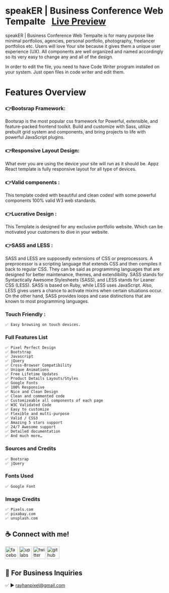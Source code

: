 # speakER | Business Conference Web Tempalte &nbsp; <a href="https://amirayhan.github.io/speaker/" target="_blank"> Live Preview</a>

<p>speakER | Business Conference Web Tempalte is for many purpose like minimal portfolios, agencies, personal portfolio, photography, freelancer portfolios etc. Users will love Your site because it gives them a unique user experience (UX). All components are well organized and named accordingly so its very easy to change any and all of the design.</p>

<!--<p>proBurg | Restaurant Web Tempalte for Cafe & Restaurant, Bars, Bistros, Pizza Shop, Seafood and any food related business websites This template comes with necessary features for your online presence. Earls can be a great choice for your online presence. Looking to release your company website Earls is the best choice.</p>-->

<!--<p>Wasabi | Restaurant online ordering HTML template. You can use this template for any kind of online Food website. It’s fully responsive on all media devices and based on the Bootstrap 5 grid system. If you want a modern and clean website for your online restaurant, Fast Food, Bakery, Cafe, Tea/Coffee Shop, Seafood Restaurant, or Food Shop this template will be best for you.</p>-->

<p>In order to edit the file, you need to have Code Writer program installed on your system. Just open files in code writer and edit them.</p>

# Features Overview

### 👉Bootsrap Framework:
<p>Bootsrap is the most popular css framework for Powerful, extensible, and feature-packed frontend toolkit. Build and customize with Sass, utilize prebuilt grid system and components, and bring projects to life with powerful JavaScript plugins. </p>
    
### 👉Responsive Layout Design:
<p>What ever you are using the device your site will run as it should be. Appz React template is fully responsive layout for all type of devices.</p>
    
### 👉Valid components :
<p>This template coded with beautiful and clean codes! with some powerful components 100% valid W3 web standards.</p>
    
### 👉Lucrative Design :
<p>This Template is designed for any exclusive portfolio website. Which can be motivated your customers to dive in your website.</p>

### 👉SASS and LESS :
<p>SASS and LESS are supposedly extensions of CSS or preprocessors. A preprocessor is a scripting language that extends CSS and then compiles it back to regular CSS. They can be said as programming languages that are designed for better maintenance, themes, and extendibility. SASS stands for Syntactically Awesome Stylesheets (SASS), and LESS stands for Leaner CSS (LESS). SASS is based on Ruby, while LESS uses JavaScript. Also, LESS gives users a chance to activate mixins when certain situations occur. On the other hand, SASS provides loops and case distinctions that are known to most programming languages.</p>
    
    
### Touch Friendly :
    ✅ Easy browsing on touch devices.

### Full Features List

    ✅ Pixel Perfect Design
    ✅ Bootstrap
    ✅ Javascript
    ✅ jQuery
    ✅ Cross-Browser Compatibility
    ✅ Unique Animations
    ✅ Free Lifetime Updates
    ✅ Product Details Layouts/Styles
    ✅ Google Fonts
    ✅ 100% Responsive
    ✅ Nice and Clean Design
    ✅ Clean and commented code
    ✅ Customizeable all components of each page
    ✅ W3C Validated Code
    ✅ Easy to customize
    ✅ Flexible and multi-purpose
    ✅ Valid / CSS3
    ✅ Amazing 5 stars support
    ✅ 24/7 Awesome support
    ✅ Detailed documentation
    ✅ And much more…

### Sources and Credits
    ✅ Bootsrap
    ✅ jQuery

### Fonts Used
    ✅ Google Font

### Image Credits
    ✅ Pixels.com
    ✅ pixabay.com
    ✅ unsplash.com


## ☕ Connect with me!
[<img src='https://camo.githubusercontent.com/2d1ffa69dd491ebeca01b2098cf8233dd09950ff5895abccd5b455ca442abc59/68747470733a2f2f696d672e736869656c64732e696f2f62616467652f46616365626f6f6b2d3138373746323f7374796c653d666f722d7468652d6261646765266c6f676f3d66616365626f6f6b266c6f676f436f6c6f723d7768697465' alt='facebook' height='40'>](https://www.facebook.com/rayhanpixel/)  [<img src='https://i.ibb.co/yFxY48P/Untitled-1.jpg' alt='uplabs' height='40'>](https://www.uplabs.com/cyber_art)  [<img src='https://camo.githubusercontent.com/5d03c86f6a75f7cbe80d135d9162fbf6dc46a31253cf30a8e9bb8279b4d574d3/68747470733a2f2f696d672e736869656c64732e696f2f62616467652f547769747465722d3144413146323f7374796c653d666f722d7468652d6261646765266c6f676f3d74776974746572266c6f676f436f6c6f723d7768697465' alt='twitter' height='40'>](https://twitter.com/rayhan_munshi/)  [<img src='https://camo.githubusercontent.com/bd2bd127c104ba5c98bb12c70801b075aee1f040009089510f69554300e7ff41/68747470733a2f2f696d672e736869656c64732e696f2f62616467652f4769742d4630353033323f7374796c653d666f722d7468652d6261646765266c6f676f3d676974266c6f676f436f6c6f723d7768697465' alt='github' height='40'>](https://github.com/amirayhan/)


## 📧 For Business Inquiries 
✅  ► rayhanpixel@gmail.com
